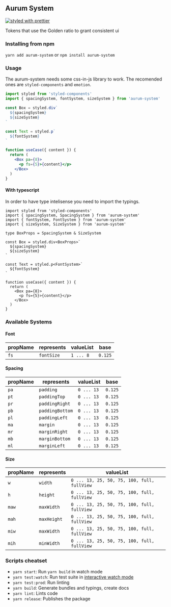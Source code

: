 ## Aurum System

[![styled with prettier](https://img.shields.io/badge/styled_with-prettier-ff69b4.svg)](https://github.com/prettier/prettier)

Tokens that use the Golden ratio to grant consistent ui

### Installing from npm

`yarn add aurum-system` or `npm install aurum-system`

### Usage

The aurum-system needs some css-in-js library to work. The recomended ones are `styled-components` and `emotion`.

```jsx
import styled from 'styled-components'
import { spacingSystem, fontSystem, sizeSystem } from 'aurum-system'

const Box = styled.div`
  ${spacingSystem}
  ${sizeSystem}
`

const Text = styled.p`
  ${fontSystem}
`

function useCase({ content }) {
  return (
    <Box pa={8}>
      <p fs={5}>{content}</p>
    </Box>
  )
}
```

#### With typescript

In order to have type intelisense you need to import the typings.

```tsx
import styled from 'styled-components'
import { spacingSystem, SpacingSystem } from 'aurum-system'
import { fontSystem, FontSystem } from 'aurum-system'
import { sizeSystem, SizeSystem } from 'aurum-system'

type BoxProps = SpacingSystem & SizeSystem

const Box = styled.div<BoxProps>`
  ${spacingSystem}
  ${sizeSystem}
`

const Text = styled.p<FontSystem>`
  ${fontSystem}
`

function useCase({ content }) {
  return (
    <Box pa={8}>
      <p fs={5}>{content}</p>
    </Box>
  )
}
```

### Available Systems

#### Font

| propName | represents | valueList | base    |
| -------- | ---------- | --------- | ------- |
| `fs`     | `fontSize` | `1 ... 8` | `0.125` |

#### Spacing

| propName | represents      | valueList  | base    |
| -------- | --------------- | ---------- | ------- |
| `pa`     | `padding`       | `0 ... 13` | `0.125` |
| `pt`     | `paddingTop`    | `0 ... 13` | `0.125` |
| `pr`     | `paddingRight`  | `0 ... 13` | `0.125` |
| `pb`     | `paddingBottom` | `0 ... 13` | `0.125` |
| `pl`     | `paddingLeft`   | `0 ... 13` | `0.125` |
| `ma`     | `margin`        | `0 ... 13` | `0.125` |
| `mr`     | `marginRight`   | `0 ... 13` | `0.125` |
| `mb`     | `marginBottom`  | `0 ... 13` | `0.125` |
| `ml`     | `marginLeft`    | `0 ... 13` | `0.125` |

#### Size

| propName | represents  | valueList                                   |
| -------- | ----------- | ------------------------------------------- |
| `w`      | `width`     | `0 ... 13, 25, 50, 75, 100, full, fullView` |
| `h`      | `height`    | `0 ... 13, 25, 50, 75, 100, full, fullView` |
| `maw`    | `maxWidth`  | `0 ... 13, 25, 50, 75, 100, full, fullView` |
| `mah`    | `maxHeight` | `0 ... 13, 25, 50, 75, 100, full, fullView` |
| `miw`    | `maxWidth`  | `0 ... 13, 25, 50, 75, 100, full, fullView` |
| `mih`    | `minWidth`  | `0 ... 13, 25, 50, 75, 100, full, fullView` |

### Scripts cheatset

- `yarn start`: Run `yarn build` in watch mode
- `yarn test:watch`: Run test suite in [interactive watch mode](http://facebook.github.io/jest/docs/cli.html#watch)
- `yarn test:prod`: Run linting
- `yarn build`: Generate bundles and typings, create docs
- `yarn lint`: Lints code
- `yarn release`: Publishes the package
